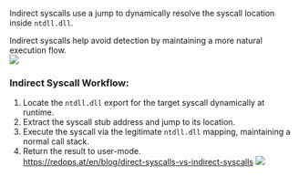 Indirect syscalls use a jump to dynamically resolve the syscall location inside `ntdll.dll`.

 Indirect syscalls help avoid detection by maintaining a more natural execution flow.  
![](https://i.imgur.com/G5nIO9j.png)

### **Indirect Syscall Workflow:**  
1. Locate the `ntdll.dll` export for the target syscall dynamically at runtime.  
2. Extract the syscall stub address and jump to its location.  
3. Execute the syscall via the legitimate `ntdll.dll` mapping, maintaining a normal call stack.  
4. Return the result to user-mode.  
https://redops.at/en/blog/direct-syscalls-vs-indirect-syscalls
![](https://i.imgur.com/94t878N.png)




